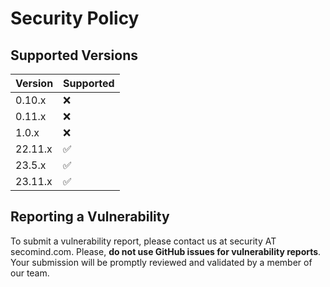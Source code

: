 <!---
  Copyright 2022-23 SECO Mind Srl

  SPDX-License-Identifier: Apache-2.0
-->

# Security Policy

## Supported Versions

| Version | Supported          |
|---------|--------------------|
| 0.10.x  | :x:                |
| 0.11.x  | :x:                |
| 1.0.x   | :x:                |
| 22.11.x | :white_check_mark: |
| 23.5.x  | :white_check_mark: |
| 23.11.x | :white_check_mark: |

## Reporting a Vulnerability

To submit a vulnerability report, please contact us at security AT secomind.com.
Please, **do not use GitHub issues for vulnerability reports**.
Your submission will be promptly reviewed and validated by a member of our team.
